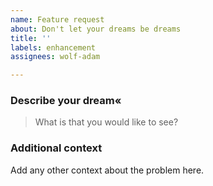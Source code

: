 ```yaml
---
name: Feature request
about: Don't let your dreams be dreams
title: ''
labels: enhancement 
assignees: wolf-adam

---
```


### Describe your dream«
> What is that you would like to see?

### Additional context
Add any other context about the problem here.
